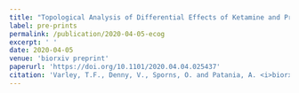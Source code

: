```yaml
---
title: "Topological Analysis of Differential Effects of Ketamine and Propofol Anesthesia on Brain Dynamics."
label: pre-prints
permalink: /publication/2020-04-05-ecog
excerpt: ' '
date: 2020-04-05
venue: 'biorxiv preprint'
paperurl: 'https://doi.org/10.1101/2020.04.04.025437'
citation: 'Varley, T.F., Denny, V., Sporns, O. and Patania, A. <i>biorxiv preprint</i>. (2020)'
---
```

